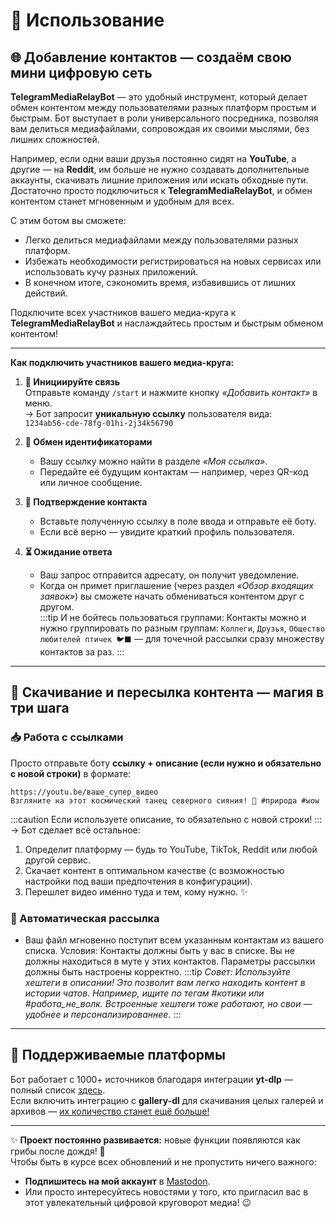 # 💬 Использование  

## 🌐 Добавление контактов — создаём свою мини цифровую сеть  

**TelegramMediaRelayBot** — это удобный инструмент, который делает обмен контентом между пользователями разных платформ простым и быстрым. Бот выступает в роли универсального посредника, позволяя вам делиться медиафайлами, сопровождая их своими мыслями, без лишних сложностей.  

Например, если одни ваши друзья постоянно сидят на **YouTube**, а другие — на **Reddit**, им больше не нужно создавать дополнительные аккаунты, скачивать лишние приложения или искать обходные пути. Достаточно просто подключиться к **TelegramMediaRelayBot**, и обмен контентом станет мгновенным и удобным для всех.  

С этим ботом вы сможете:  
- Легко делиться медиафайлами между пользователями разных платформ.  
- Избежать необходимости регистрироваться на новых сервисах или использовать кучу разных приложений.  
- В конечном итоге, сэкономить время, избавившись от лишних действий.  

Подключите всех участников вашего медиа-круга к **TelegramMediaRelayBot** и наслаждайтесь простым и быстрым обменом контентом!

---
**Как подключить участников вашего медиа-круга:**

1. **🔄 Инициируйте связь**  
   Отправьте команду `/start` и нажмите кнопку *«Добавить контакт»* в меню.  
   → Бот запросит **уникальную ссылку** пользователя вида:  
   `1234ab56-cde-78fg-01hi-2j34k56790`  

2. **🔗 Обмен идентификаторами**  
   - Вашу ссылку можно найти в разделе *«Моя ссылка»*.  
   - Передайте её будущим контактам — например, через QR-код или личное сообщение.  

3. **🤝 Подтверждение контакта**  
   - Вставьте полученную ссылку в поле ввода и отправьте её боту.  
   - Если всё верно — увидите краткий профиль пользователя.  

4. **⏳ Ожидание ответа**  
   - Ваш запрос отправится адресату, он получит уведомление.  
   - Когда он примет приглашение (через раздел *«Обзор входящих заявок»*) вы сможете начать обмениваться контентом друг с другом.  
   :::tip
   И не бойтесь пользоваться группами: Контакты можно и нужно группировать по разным группам: `Коллеги`, `Друзья`, `Общество любителей птичек 🐦‍⬛️` — для точечной рассылки сразу множеству контактов за раз.
   :::

---

## 🚀 Скачивание и пересылка контента — магия в три шага  

### 📥 Работа с ссылками  
Просто отправьте боту **ссылку + описание (если нужно и обязательно с новой строки)** в формате:  
```
https://youtu.be/ваше_супер_видео  
Взгляните на этот космический танец северного сияния! 🌌 #природа #wow 
```  
:::caution
Если используете описание, то обязательно с новой строки!
:::
→ Бот сделает всё остальное:  
1. Определит платформу — будь то YouTube, TikTok, Reddit или любой другой сервис.
2. Скачает контент в оптимальном качестве (с возможностью настройки под ваши предпочтения в конфигурации). 
3. Перешлет видео именно туда и тем, кому нужно. ✨

### 🔄 Автоматическая рассылка  
- Ваш файл мгновенно поступит всем указанным контактам из вашего списка.
   Условия:
      Контакты должны быть у вас в списке.
      Вы не должны находиться в муте у этих контактов.
      Параметры рассылки должны быть настроены корректно.
:::tip
*Совет: Используйте хештеги в описании!*
   *Это позволит вам легко находить контент в истории чатов. Например, ищите по тегам #котики или #работа_не_волк.*
      *Встроенные хештеги тоже работают, но свои — удобнее и персонализированнее.*
:::

---

## 🔗 Поддерживаемые платформы  
Бот работает с 1000+ источников благодаря интеграции **yt-dlp** — полный список [здесь](https://github.com/yt-dlp/yt-dlp/blob/master/supportedsites.md).  
Если включить интеграцию с **gallery-dl** для скачивания целых галерей и архивов — [их количество станет ещё больше!](https://github.com/mikf/gallery-dl/blob/master/docs/supportedsites.md)

--- 

✨ **Проект постоянно развивается:** новые функции появляются как грибы после дождя! 🍄  
Чтобы быть в курсе всех обновлений и не пропустить ничего важного:  
- **Подпишитесь на мой аккаунт** в [Mastodon](https://lor.sh/@ZenonEl).  
- Или просто интересуйтесь новостями у того, кто пригласил вас в этот увлекательный цифровой круговорот медиа! 😉  
